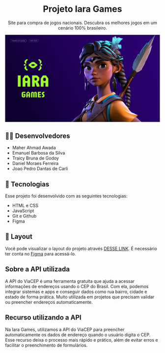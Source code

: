 <h1 align="center">Projeto Iara Games</h1>

<p align="center">Site para compra de jogos nacionais. Descubra os melhores jogos em um cenário 100% brasileiro.</p>

<img alt="license" src="./assets/images/banner_readme.png">

## 🧑🏽 Desenvolvedores
- Maher Ahmad Awada
- Emanuel Barbosa da Silva
- Traicy Bruna de Godoy
- Daniel Moraes Ferreira
- Joao Pedro Dantas de Carli

## 🚀 Tecnologias

Esse projeto foi desenvolvido com as seguintes tecnologias:

- HTML e CSS
- JavaScript
- Git e Github
- Figma

## 🔖 Layout

Você pode visualizar o layout do projeto através [DESSE LINK](https://www.figma.com/design/FsonKHnaXn3TQTggTMVJBP/Iara-Games?node-id=5-21&t=f4c0T1WAsyKOYrZB-1). É necessário ter conta no [Figma](https://figma.com) para acessá-lo.

## Sobre a API utilizada
A API do ViaCEP é uma ferramenta gratuita que ajuda a acessar informações de endereços usando o CEP do Brasil. Com ela, podemos integrar sistemas e apps e conseguir dados como rua bairro, cidade e estado de forma prática. Muito utilizada em projetos que precisam validar ou preencher endereços automaticamente.

## Recurso utilizando a API
Na Iara Games, utilizamos a API do ViaCEP para preencher automaticamente os dados de endereço quando o usuário digita o CEP. Esse recurso deixa o processo mais rápido e prático, além de evitar erros e facilitar o preenchimento de formulários.